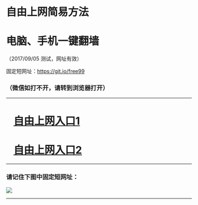 ﻿# 自由上网简易方法

# 电脑、手机一键翻墙

（2017/09/05 测试，网址有效）

固定短网址：https://git.io/free99

### （微信如打不开，请转到浏览器打开）


***





# &nbsp;&nbsp; <a href="http://ft232859190.fwq-tz1001.xyz/fwqtz01.html?t=090500129049 " target="_blank">自由上网入口1</a>
# &nbsp;&nbsp; <a href="http://ft1681320034.fwq-tz1002.xyz/fwqtz02.html?t=090500123821 " target="_blank">自由上网入口2</a>
***

### 请记住下图中固定短网址：

<img src="https://s3-us-west-2.amazonaws.com/fwq-1001/yjfq-20170905okok.png" /> 


***

